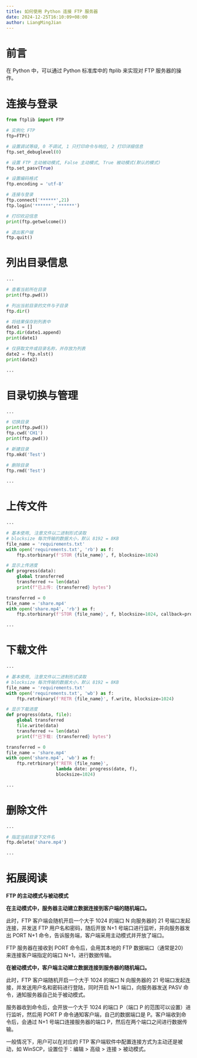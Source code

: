 ```yaml
---
title: 如何使用 Python 连接 FTP 服务器
date: 2024-12-25T16:10:09+08:00
author: LiangMingJian
---
```


# 前言

在 Python 中，可以通过 Python 标准库中的 ftplib 来实现对 FTP 服务器的操作。

# 连接与登录

```python
from ftplib import FTP

# 实例化 FTP
ftp=FTP()

# 设置调试等级, 0 不调试, 1 只打印命令与响应, 2 打印详细信息
ftp.set_debuglevel(0)

# 设置 FTP 主动被动模式, False 主动模式, True 被动模式(默认的模式)
ftp.set_pasv(True)

# 设置编码格式
ftp.encoding = 'utf-8'

# 连接与登录
ftp.connect('******',21)
ftp.login('******','******')

# 打印欢迎信息
print(ftp.getwelcome())

# 退出客户端
ftp.quit()
```

# 列出目录信息

```python
...

# 查看当前所在目录
print(ftp.pwd())

# 列出当前目录的文件与子目录
ftp.dir()

# 将结果保存到列表中
date1 = []
ftp.dir(date1.append)
print(date1)

# 仅获取文件或目录名称，并存放为列表
date2 = ftp.nlst()
print(date2)

...
```

# 目录切换与管理

```python
...

# 切换目录
print(ftp.pwd())
ftp.cwd('CH1')
print(ftp.pwd())

# 新建目录
ftp.mkd('Test')

# 删除目录
ftp.rmd('Test')

...
```

# 上传文件

```python
...

# 基本使用, 注意文件以二进制形式读取
# blocksize 每次传输的数据大小，默认 8192 = 8KB
file_name = 'requirements.txt'
with open('requirements.txt', 'rb') as f:
    ftp.storbinary(f'STOR {file_name}', f, blocksize=1024)

# 显示上传进度
def progress(data):
    global transferred
    transferred += len(data)
    print(f"已上传: {transferred} bytes")

transferred = 0
file_name = 'share.mp4'
with open('share.mp4', 'rb') as f:
    ftp.storbinary(f'STOR {file_name}', f, blocksize=1024, callback=progress)

...
```

# 下载文件

```python
...

# 基本使用, 注意文件以二进制形式读取
# blocksize 每次传输的数据大小，默认 8192 = 8KB
file_name = 'requirements.txt'
with open('requirements.txt', 'wb') as f:
    ftp.retrbinary(f'RETR {file_name}', f.write, blocksize=1024)

# 显示下载进度
def progress(data, file):
    global transferred
    file.write(data)
    transferred += len(data)
    print(f"已下载: {transferred} bytes")

transferred = 0
file_name = 'share.mp4'
with open('share.mp4', 'wb') as f:
    ftp.retrbinary(f'RETR {file_name}', 
                   lambda date: progress(date, f), 
                   blocksize=1024)

...
```

# 删除文件

```python
...

# 指定当前目录下文件名
ftp.delete('share.mp4')

...
```

# 拓展阅读

**FTP 的主动模式与被动模式**

**在主动模式中，服务器主动建立数据连接到客户端的随机端口。**

此时，FTP 客户端会随机开启一个大于 1024 的端口 N 向服务器的 21 号端口发起连接，并发送 FTP 用户名和密码，随后开放 N+1 号端口进行监听，并向服务器发出 PORT N+1 命令，告诉服务端，客户端采用主动模式并开放了端口。

FTP 服务器在接收到 PORT 命令后，会用其本地的 FTP 数据端口（通常是20）来连接客户端指定的端口 N+1，进行数据传输。

**在被动模式中，客户端主动建立数据连接到服务器的随机端口。**

此时，FTP 客户端随机开启一个大于 1024 的端口 N 向服务器的 21 号端口发起连接，并发送用户名和密码进行登陆，同时开启 N+1 端口，向服务器发送 PASV 命令，通知服务器自己处于被动模式。

服务器收到命令后，会开放一个大于 1024 的端口 P（端口 P 的范围可以设置）进行监听，然后用 PORT P 命令通知客户端，自己的数据端口是 P。客户端收到命令后，会通过 N+1 号端口连接服务器的端口 P，然后在两个端口之间进行数据传输。

一般情况下，用户可以在对应的 FTP 客户端软件中配置连接方式为主动还是被动，如 WinSCP，设置位于：编辑 > 高级 > 连接 > 被动模式。
